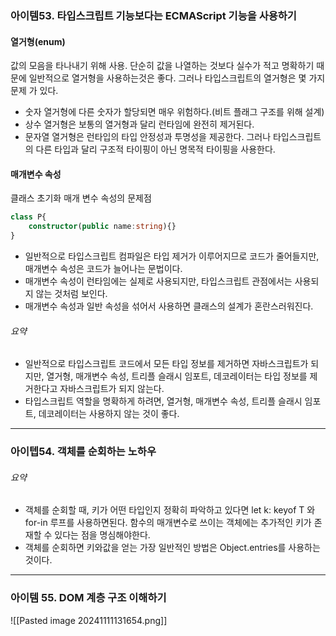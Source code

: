 
### 아이템53. 타입스크립트 기능보다는 ECMAScript 기능을 사용하기

#### 열거형(enum)
값의 모음을 타나내기 위해 사용. 단순히 값을 나열하는 것보다 실수가 적고 명확하기 때문에 일반적으로 열거형을 사용하는것은 좋다. 그러나 타입스크립트의 열거형은 몇 가지 문제 가 있다.
- 숫자 열거형에 다른 숫자가 할당되면 매우 위험하다.(비트 플래그 구조를 위해 설계)
- 상수 열거형은 보통의 열거형과 달리 런타임에 완전히 제거된다.
- 문자열 열거형은 런타입의 타입 안정성과 투명성을 제공한다. 그러나 타입스크립트의 다른 타입과 달리 구조적 타이핑이 아닌 명목적 타이핑을 사용한다.

#### 매개변수 속성
클래스 초기화 매개 변수 속성의 문제점

```ts
class P{
	constructor(public name:string){}
}
```

- 일반적으로 타입스크립트 컴파일은 타입 제거가 이루어지므로 코드가 줄어들지만, 매개변수 속성은 코드가 늘어나는 문법이다.
- 매개변수 속성이 런타임에는 실제로 사용되지만, 타입스크립트 관점에서는 사용되지 않는 것처럼 보인다.
- 매개변수 속성과 일반 속성을 섞어서 사용하면 클래스의 설계가 혼란스러워진다.

###### 요약
- 일반적으로 타입스크립트 코드에서 모든 타입 정보를 제거하면 자바스크립트가 되지만, 열거형, 매개변수 속성, 트리플 슬래시 임포트, 데코레이터는 타입 정보를 제거한다고 자바스크립트가 되지 않는다.
- 타입스크립트 역할을 명확하게 하려면, 열거형, 매개변수 속성, 트리플 슬래시 임포트, 데코레이터는 사용하지 않는 것이 좋다.
---
### 아이텝54. 객체를 순회하는 노하우

###### 요약
- 객체를 순회할 때, 키가 어떤 타입인지 정확히 파악하고 있다면 let k: keyof T 와 for-in 루프를 사용하면된다. 함수의 매개변수로 쓰이는 객체에는 추가적인 키가 존재할 수 있다는 점을 명심해야한다.
- 객체를 순회하면 키와값을 얻는 가장 일반적인 방법은 Object.entries를 사용하는 것이다.

---
### 아이템 55. DOM 계층 구조 이해하기

![[Pasted image 20241111131654.png]]

